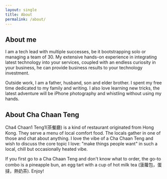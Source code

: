 ```yaml
---
layout: single
title: About
permalink: /about/
---
```

## About me

I am a tech lead with multiple successes, be it bootstrapping solo or managing a team of 30. My extensive hands-on experience in integrating latest technology into your services, coupled with an endless curiosity in your business, he can provide business results to your technology investment.

Outside work, I am a father, husband, son and elder brother. I spent my free time dedicated to my family and writing. I also love learning new tricks, the latest adventure will be iPhone photography and whistling without using my hands.

## About Cha Chaan Teng

Cha4 Chaan1 Teng1(茶餐廳) is a kind of restaurant originated from Hong Kong. They serve a menu of local comfort food. The locals gather in one of those and chat about anything. I love the vibe of a Cha Chaan Teng and wish to discuss the core topic I love: "make things people want" in such a local, chill but occasionally heated vibe.

If you first go to a Cha Chaan Teng and don't know what to order, the go-to combo is a pineapple bun, an egg tart with a cup of hot milk tea (菠蘿包，蛋撻，熱奶茶). Enjoy!

